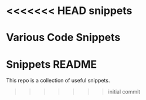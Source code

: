 <<<<<<< HEAD
snippets
========

Various Code Snippets
=======
# Snippets README
This repo is a collection of useful snippets.
>>>>>>> initial commit
